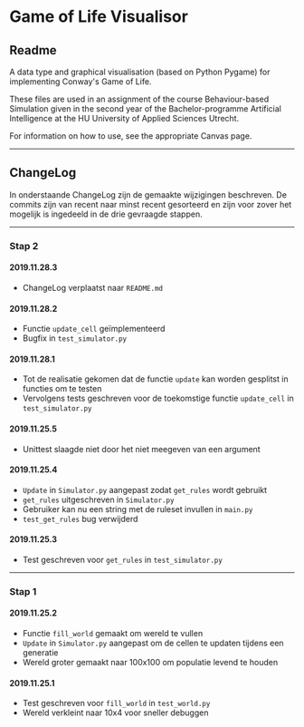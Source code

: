 # Game of Life Visualisor

## Readme

A data type and graphical visualisation (based on Python Pygame) for implementing Conway's Game of Life.

These files are used in an assignment of the course Behaviour-based Simulation given in the second year of the Bachelor-programme Artificial Intelligence at the HU University of Applied Sciences Utrecht.

For information on how to use, see the appropriate Canvas page.

***

## ChangeLog

In onderstaande ChangeLog zijn de gemaakte wijzigingen beschreven. De commits zijn van recent naar minst recent gesorteerd en zijn voor zover het mogelijk is ingedeeld in de drie gevraagde stappen.

***

### Stap 2

#### 2019.11.28.3

- ChangeLog verplaatst naar `README.md`

#### 2019.11.28.2

- Functie `update_cell` geïmplementeerd
- Bugfix in `test_simulator.py`

#### 2019.11.28.1

- Tot de realisatie gekomen dat de functie `update` kan worden gesplitst in functies om te testen
- Vervolgens tests geschreven voor de toekomstige functie `update_cell` in `test_simulator.py`

#### 2019.11.25.5

- Unittest slaagde niet door het niet meegeven van een argument

#### 2019.11.25.4

- `Update` in `Simulator.py` aangepast zodat `get_rules` wordt gebruikt
- `get_rules` uitgeschreven in `Simulator.py`
- Gebruiker kan nu een string met de ruleset invullen in `main.py`
- `test_get_rules` bug verwijderd

#### 2019.11.25.3

- Test geschreven voor `get_rules` in `test_simulator.py`

***

### Stap 1

#### 2019.11.25.2

- Functie `fill_world` gemaakt om wereld te vullen
- `Update` in `Simulator.py` aangepast om de cellen te updaten tijdens een generatie
- Wereld groter gemaakt naar 100x100 om populatie levend te houden

#### 2019.11.25.1

- Test geschreven voor `fill_world` in `test_world.py`
- Wereld verkleint naar 10x4 voor sneller debuggen
